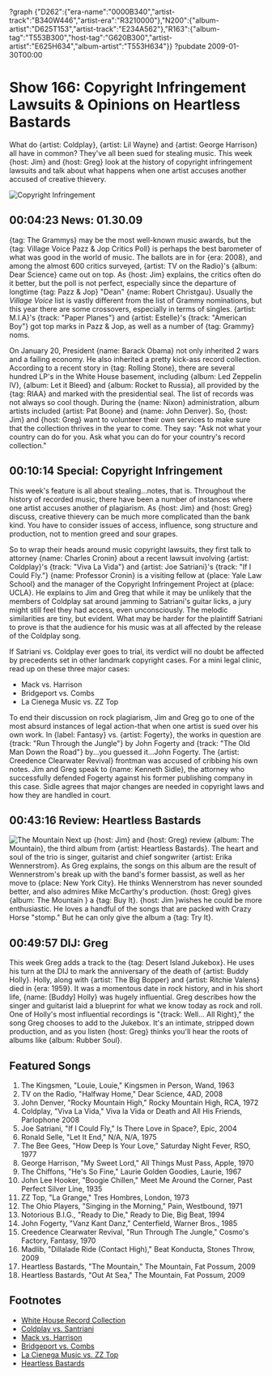 ?graph {"D262":{"era-name":"0000B340","artist-track":"B340W446","artist-era":"R3210000"},"N200":{"album-artist":"D625T153","artist-track":"E234A562"},"R163":{"album-tag":"T553B300","host-tag":"G620B300","artist-artist":"E625H634","album-artist":"T553H634"}}
?pubdate 2009-01-30T00:00

# Show 166: Copyright Infringement Lawsuits & Opinions on Heartless Bastards
What do {artist: Coldplay}, {artist: Lil Wayne} and {artist: George Harrison} all have in common? They've all been sued for stealing music. This week {host: Jim} and {host: Greg} look at the history of copyright infringement lawsuits and talk about what happens when one artist accuses another accused of creative thievery.

![Copyright Infringement](http://old.soundopinions.org/images/2011/sampling.jpg)

## 00:04:23 News: 01.30.09
{tag: The Grammys} may be the most well-known music awards, but the {tag: Village Voice Pazz & Jop Critics Poll} is perhaps the best barometer of what was good in the world of music. The ballots are in for {era: 2008}, and among the almost 600 critics surveyed, {artist: TV on the Radio}'s {album: Dear Science} came out on top. As {host: Jim} explains, the critics often do it better, but the poll is not perfect, especially since the departure of longtime {tag: Pazz & Jop} "Dean" {name: Robert Christgau}. Usually the *Village Voice* list is vastly different from the list of Grammy nominations, but this year there are some crossovers, especially in terms of singles. {artist: M.I.A}'s {track: "Paper Planes"} and {artist: Estelle}'s {track: "American Boy"} got top marks in Pazz & Jop, as well as a number of {tag: Grammy} noms.

On January 20, President {name: Barack Obama} not only inherited 2 wars and a failing economy. He also inherited a pretty kick-ass record collection. According to a recent story in {tag: Rolling Stone}, there are several hundred LP's in the White House basement, including {album: Led Zeppelin IV}, {album: Let it Bleed} and {album: Rocket to Russia}, all provided by the {tag: RIAA} and marked with the presidential seal. The list of records was not always so cool though. During the {name: Nixon} administration, album artists included {artist: Pat Boone} and {name: John Denver}. So, {host: Jim} and {host: Greg} want to volunteer their own services to make sure that the collection thrives in the year to come. They say: "Ask not what your country can do for you. Ask what you can do for your country's record collection."

## 00:10:14 Special: Copyright Infringement
This week's feature is all about stealing...notes, that is. Throughout the history of recorded music, there have been a number of instances where one artist accuses another of plagiarism. As {host: Jim} and {host: Greg} discuss, creative thievery can be much more complicated than the bank kind. You have to consider issues of access, influence, song structure and production, not to mention greed and sour grapes.

So to wrap their heads around music copyright lawsuits, they first talk to attorney {name: Charles Cronin} about a recent lawsuit involving {artist: Coldplay}'s {track: "Viva La Vida"} and {artist: Joe Satriani}'s {track: "If I Could Fly."} {name: Professor Cronin} is a visiting fellow at {place: Yale Law School} and the manager of the Copyright Infringement Project at {place: UCLA}. He explains to Jim and Greg that while it may be unlikely that the members of Coldplay sat around jamming to Satriani's guitar licks, a jury might still feel they had access, even unconsciously. The melodic similarities are tiny, but evident. What may be harder for the plaintiff Satriani to prove is that the audience for his music was at all affected by the release of the Coldplay song.

If Satriani vs. Coldplay ever goes to trial, its verdict will no doubt be affected by precedents set in other landmark copyright cases. For a mini legal clinic, read up on these three major cases:

- Mack vs. Harrison
- Bridgeport vs. Combs
- La Cienega Music vs. ZZ Top

To end their discussion on rock plagiarism, Jim and Greg go to one of the most absurd instances of legal action-that when one artist is sued over his own work. In {label: Fantasy} vs. {artist: Fogerty}, the works in question are {track: "Run Through the Jungle"} by John Fogerty and {track: "The Old Man Down the Road"} by...you guessed it...John Fogerty. The {artist: Creedence Clearwater Revival} frontman was accused of cribbing his own notes. Jim and Greg speak to {name: Kenneth Sidle}, the attorney who successfully defended Fogerty against his former publishing company in this case. Sidle agrees that major changes are needed in copyright laws and how they are handled in court.

## 00:43:16 Review: Heartless Bastards
![The Mountain](http://is1.mzstatic.com/image/thumb/Music1/v4/1a/22/8a/1a228ab9-d8c6-8d4c-0dbe-638bc6792636/886444675796.jpg/600x600bb-85.jpg "39969876/913796272")
Next up {host: Jim} and {host: Greg} review {album: The Mountain}, the third album from {artist: Heartless Bastards}. The heart and soul of the trio is singer, guitarist and chief songwriter {artist: Erika Wennerstrom}. As Greg explains, the songs on this album are the result of Wennerstrom's break up with the band's former bassist, as well as her move to {place: New York City}. He thinks Wennerstrom has never sounded better, and also admires Mike McCarthy's production. {host: Greg} gives {album: The Mountain } a {tag: Buy It}. {host: Jim }wishes he could be more enthusiastic. He loves a handful of the songs that are packed with Crazy Horse "stomp." But he can only give the album a {tag: Try It}.

## 00:49:57 DIJ: Greg
This week Greg adds a track to the {tag: Desert Island Jukebox}. He uses his turn at the DIJ to mark the anniversary of the death of {artist: Buddy Holly}. Holly, along with {artist: The Big Bopper} and {artist: Ritchie Valens} died in {era: 1959}. It was a momentous date in rock history, and in his short life, {name: [Buddy] Holly} was hugely influential. Greg describes how the singer and guitarist laid a blueprint for what we know today as rock and roll. One of Holly's most influential recordings is "{track: Well... All Right}," the song Greg chooses to add to the Jukebox. It's an intimate, stripped down production, and as you listen {host: Greg} thinks you'll hear the roots of albums like {album: Rubber Soul}.

## Featured Songs
1. The Kingsmen, "Louie, Louie," Kingsmen in Person, Wand, 1963 
2. TV on the Radio, "Halfway Home," Dear Science, 4AD, 2008
3. John Denver, "Rocky Mountain High," Rocky Mountain High, RCA, 1972
4. Coldplay, "Viva La Vida," Viva la Vida or Death and All His Friends, Parlophone 2008
5. Joe Satriani, "If I Could Fly," Is There Love in Space?, Epic, 2004 
6. Ronald Selle, "Let It End," N/A, N/A, 1975 
7. The Bee Gees, "How Deep Is Your Love," Saturday Night Fever, RSO, 1977 
8. George Harrison, "My Sweet Lord," All Things Must Pass, Apple, 1970 
9. The Chiffons, "He's So Fine," Laurie Golden Goodies, Laurie, 1967 
10. John Lee Hooker, "Boogie Chillen," Meet Me Around the Corner, Past Perfect Silver Line, 1935
11. ZZ Top, "La Grange," Tres Hombres, London, 1973 
12. The Ohio Players, "Singing in the Morning," Pain, Westbound, 1971 
13. Notorious B.I.G., "Ready to Die," Ready to Die, Big Beat, 1994 
14. John Fogerty, "Vanz Kant Danz," Centerfield, Warner Bros., 1985 
15. Creedence Clearwater Revival, "Run Through The Jungle," Cosmo's Factory, Fantasy, 1970 
16. Madlib, "Dillalade Ride (Contact High)," Beat Konducta, Stones Throw, 2009 
17. Heartless Bastards, "The Mountain," The Mountain, Fat Possum, 2009 
18. Heartless Bastards, "Out At Sea," The Mountain, Fat Possum, 2009 

## Footnotes
- [White House Record Collection](http://www.rollingstone.com/music/news/obamas-secret-record-collection-20090205)
- [Coldplay vs. Santriani](http://artsbeat.blogs.nytimes.com/2008/12/05/joe-satriani-sues-coldplay-for-cold-plagiarism/?_r=0)
- [Mack vs. Harrison](http://mcir.usc.edu/cases/1970-1979/Pages/brightharrisongs.html)
- [Bridgeport vs. Combs](https://scholar.google.com/scholar_case?case=1684435277251708517&q=bridgeport+vs.+combs+copyright&hl=en&as_sdt=400006)
- [La Cienega Music vs. ZZ Top](https://scholar.google.com/scholar_case?case=2792134661835277363&q=la+cienga+music+vs.+zz+top+copyright&hl=en&as_sdt=400006)
- [Heartless Bastards](http://www.theheartlessbastards.com/)
